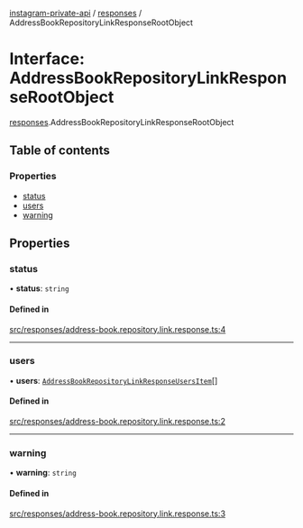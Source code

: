 [instagram-private-api](../../README.md) / [responses](../../modules/responses.md) / AddressBookRepositoryLinkResponseRootObject

# Interface: AddressBookRepositoryLinkResponseRootObject

[responses](../../modules/responses.md).AddressBookRepositoryLinkResponseRootObject

## Table of contents

### Properties

- [status](AddressBookRepositoryLinkResponseRootObject.md#status)
- [users](AddressBookRepositoryLinkResponseRootObject.md#users)
- [warning](AddressBookRepositoryLinkResponseRootObject.md#warning)

## Properties

### status

• **status**: `string`

#### Defined in

[src/responses/address-book.repository.link.response.ts:4](https://github.com/Nerixyz/instagram-private-api/blob/4971f34/src/responses/address-book.repository.link.response.ts#L4)

___

### users

• **users**: [`AddressBookRepositoryLinkResponseUsersItem`](AddressBookRepositoryLinkResponseUsersItem.md)[]

#### Defined in

[src/responses/address-book.repository.link.response.ts:2](https://github.com/Nerixyz/instagram-private-api/blob/4971f34/src/responses/address-book.repository.link.response.ts#L2)

___

### warning

• **warning**: `string`

#### Defined in

[src/responses/address-book.repository.link.response.ts:3](https://github.com/Nerixyz/instagram-private-api/blob/4971f34/src/responses/address-book.repository.link.response.ts#L3)
